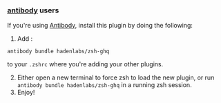 <!-- Space: Projects -->
<!-- Parent: ZshGhq -->
<!-- Title: Installation Antibody ZshGhq-->
<!-- Label: ZshGhq -->
<!-- Label: Project -->
<!-- Label: Installation -->
<!-- Include: ./../../disclaimer.md -->
<!-- Include: ac:toc -->

### [antibody](https://github.com/getantibody/antibody) users

If you're using [Antibody](https://github.com/getantibody/antibody), install this plugin by doing the following:

1. Add :

```{.sourceCode .bash}
antibody bundle hadenlabs/zsh-ghq
```

to your `.zshrc` where you're adding your other plugins.

2. Either open a new terminal to force zsh to load the new plugin, or run `antibody bundle hadenlabs/zsh-ghq` in a running zsh session.
3. Enjoy!
